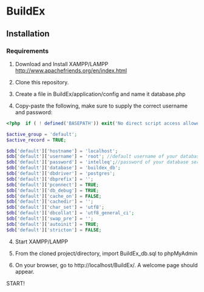 # BuildEx

## Installation

### Requirements

1. Download and Install XAMPP/LAMPP 
http://www.apachefriends.org/en/index.html

2. Clone this repository.

3. Create a file in BuildEx/application/config and name it database.php

4. Copy-paste the following, make sure to supply the correct username and password:

```php
<?php  if ( ! defined('BASEPATH')) exit('No direct script access allowed');

$active_group = 'default';
$active_record = TRUE;

$db['default']['hostname'] = 'localhost';
$db['default']['username'] = 'root'; //default username of your database server is "root". Change this accordingly.
$db['default']['password'] = 'intelleq';//password of your database server. Change this. Leave it blank by default.
$db['default']['database'] = 'buildex_db';
$db['default']['dbdriver'] = 'postgres';
$db['default']['dbprefix'] = '';
$db['default']['pconnect'] = TRUE;
$db['default']['db_debug'] = TRUE;
$db['default']['cache_on'] = FALSE;
$db['default']['cachedir'] = '';
$db['default']['char_set'] = 'utf8';
$db['default']['dbcollat'] = 'utf8_general_ci';
$db['default']['swap_pre'] = '';
$db['default']['autoinit'] = TRUE;
$db['default']['stricton'] = FALSE;
```

4. Start XAMPP/LAMPP

5. From the cloned project/directory, import BuildEx_db.sql to phpMyAdmin

6. On your browser, go to http://localhost/BuildEx/. A welcome page should appear.

START!